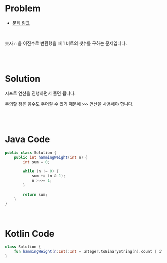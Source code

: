 # Problem

- [문제 링크](https://leetcode.com/problems/number-of-1-bits/)

<br>

숫자 `n` 을 이진수로 변환했을 때 1 비트의 갯수를 구하는 문제입니다.

<br><br>

# Solution

시프트 연산을 진행하면서 풀면 됩니다.

주의할 점은 음수도 주어질 수 있기 때문에 `>>>` 연산을 사용해야 합니다.

<br><br>

# Java Code

```java
public class Solution {
    public int hammingWeight(int n) {
        int sum = 0;
        
        while (n != 0) {
            sum += (n & 1);
            n >>>= 1;
        }
        
        return sum;
    }
}
```

<br>

# Kotlin Code

```kotlin
class Solution {
    fun hammingWeight(n:Int):Int = Integer.toBinaryString(n).count { it == '1' }
}
```
